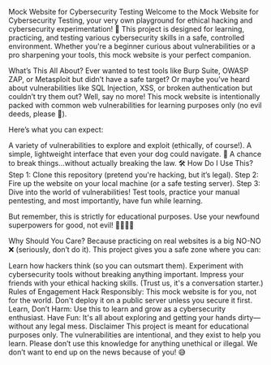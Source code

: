 Mock Website for Cybersecurity Testing
Welcome to the Mock Website for Cybersecurity Testing, your very own playground for ethical hacking and cybersecurity experimentation! 🚀 This project is designed for learning, practicing, and testing various cybersecurity skills in a safe, controlled environment. Whether you're a beginner curious about vulnerabilities or a pro sharpening your tools, this mock website is your perfect companion.

What’s This All About?
Ever wanted to test tools like Burp Suite, OWASP ZAP, or Metasploit but didn’t have a safe target? Or maybe you’ve heard about vulnerabilities like SQL Injection, XSS, or broken authentication but couldn’t try them out? Well, say no more! This mock website is intentionally packed with common web vulnerabilities for learning purposes only (no evil deeds, please 👀).

Here’s what you can expect:

A variety of vulnerabilities to explore and exploit (ethically, of course!).
A simple, lightweight interface that even your dog could navigate. 🐾
A chance to break things...without actually breaking the law. 🛠️
How Do I Use This?
Step 1: Clone this repository (pretend you're hacking, but it’s legal).
Step 2: Fire up the website on your local machine (or a safe testing server).
Step 3: Dive into the world of vulnerabilities! Test tools, practice your manual pentesting, and most importantly, have fun while learning.

But remember, this is strictly for educational purposes. Use your newfound superpowers for good, not evil! 🦸‍♂️🦸‍♀️

Why Should You Care?
Because practicing on real websites is a big NO-NO ❌ (seriously, don’t do it). This project gives you a safe zone where you can:

Learn how hackers think (so you can outsmart them).
Experiment with cybersecurity tools without breaking anything important.
Impress your friends with your ethical hacking skills. (Trust us, it's a conversation starter.)
Rules of Engagement
Hack Responsibly: This mock website is for you, not for the world. Don't deploy it on a public server unless you secure it first.
Learn, Don’t Harm: Use this to learn and grow as a cybersecurity enthusiast.
Have Fun: It's all about exploring and getting your hands dirty—without any legal mess.
Disclaimer
This project is meant for educational purposes only. The vulnerabilities are intentional, and they exist to help you learn. Please don’t use this knowledge for anything unethical or illegal. We don’t want to end up on the news because of you! 😅

